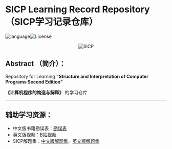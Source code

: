 # SICP Learning Record Repository（SICP学习记录仓库）
![language](https://img.shields.io/badge/language-Scheme-blue.svg)![License](https://img.shields.io/badge/Code%20License-MIT-red.svg)  

<p align="center">
  <img src="http://groups.csail.mit.edu/mac/classes/6.001/abelson-sussman-lectures/wizard.jpg" alt="SICP"/>
</p>


## Abstract （简介）：

Repository for Learning **"Structure and Interpretation of Computer Programs Second Edition"**

**《计算机程序的构造与解释》** 的学习仓库

***
## 辅助学习资源：
* 中文版书籍勘误表：[勘误表](http://www.math.pku.edu.cn/teachers/qiuzy/books/sicp/errata.htm "勘误表")
* 英文版视频：[B站视频](https://www.bilibili.com/video/av8515129?from=search&seid=13427115644928171324 "B站视频")
* SICP解题集：[中文版解题集](https://sicp.readthedocs.io/en/latest "中文版解题集")、[英文版解题集](http://community.schemewiki.org/?SICP-Solutions "英文版解题集")

